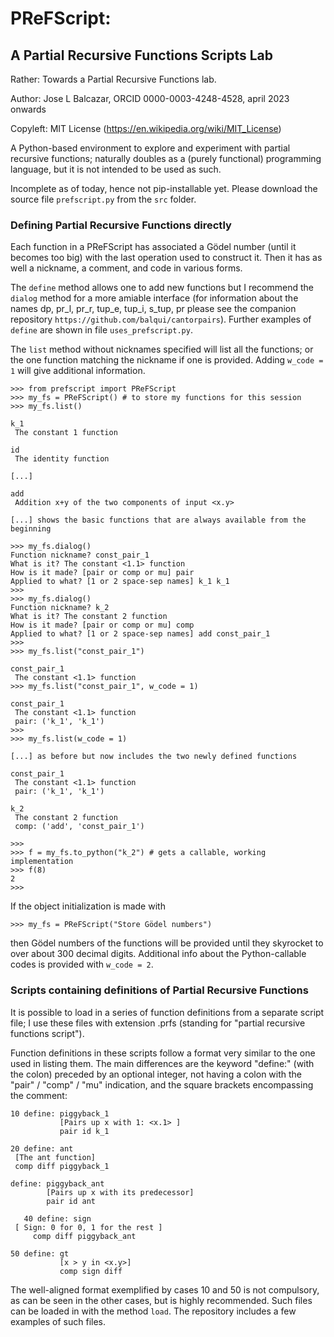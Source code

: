 # PReFScript: 
## A Partial Recursive Functions Scripts Lab

Rather: Towards a Partial Recursive Functions lab.

Author: Jose L Balcazar, ORCID 0000-0003-4248-4528, april 2023 onwards 

Copyleft: MIT License (https://en.wikipedia.org/wiki/MIT_License)

A Python-based environment to explore and experiment with partial 
recursive functions; naturally doubles as a (purely functional) 
programming language, but it is not intended to be used as such.

Incomplete as of today, hence not pip-installable yet. Please
download the source file `prefscript.py` from the `src` folder.

### Defining Partial Recursive Functions directly

Each function in a PReFScript has associated a Gödel number
(until it becomes too big) with the last operation used 
to construct it. Then it has as well a nickname, a comment, 
and code in various forms.

The `define` method allows one to add new functions but 
I recommend the `dialog` method for a more amiable interface
(for information about the names dp, pr_l, pr_r, tup_e, 
tup_i, s_tup, pr please see the companion repository 
`https://github.com/balqui/cantorpairs`). Further examples of 
`define` are shown in file `uses_prefscript.py`.

The `list` method without nicknames specified will list all 
the functions; or the one function matching the nickname if 
one is provided. Adding `w_code = 1` will give additional 
information.


```
>>> from prefscript import PReFScript
>>> my_fs = PReFScript() # to store my functions for this session
>>> my_fs.list()

k_1 
 The constant 1 function

id
 The identity function

[...]

add
 Addition x+y of the two components of input <x.y>

[...] shows the basic functions that are always available from the beginning

>>> my_fs.dialog()
Function nickname? const_pair_1
What is it? The constant <1.1> function
How is it made? [pair or comp or mu] pair
Applied to what? [1 or 2 space-sep names] k_1 k_1
>>>
>>> my_fs.dialog()
Function nickname? k_2
What is it? The constant 2 function
How is it made? [pair or comp or mu] comp
Applied to what? [1 or 2 space-sep names] add const_pair_1
>>>
>>> my_fs.list("const_pair_1")

const_pair_1
 The constant <1.1> function
>>> my_fs.list("const_pair_1", w_code = 1)

const_pair_1
 The constant <1.1> function
 pair: ('k_1', 'k_1')
>>> 
>>> my_fs.list(w_code = 1)

[...] as before but now includes the two newly defined functions

const_pair_1
 The constant <1.1> function
 pair: ('k_1', 'k_1')

k_2
 The constant 2 function
 comp: ('add', 'const_pair_1')

>>>
>>> f = my_fs.to_python("k_2") # gets a callable, working implementation
>>> f(8)
2
>>> 
```

If the object initialization is made with

```
>>> my_fs = PReFScript("Store Gödel numbers")
```

then Gödel numbers of the functions will be provided until they
skyrocket to over about 300 decimal digits. Additional info about
the Python-callable codes is provided with `w_code = 2`.


### Scripts containing definitions of Partial Recursive Functions

It is possible to load in a series of function definitions 
from a separate script file; I use these files with
extension .prfs (standing for "partial recursive functions script").

Function definitions in these scripts follow a format very similar 
to the one used in listing them. The main differences are the keyword
"define:" (with the colon) preceded by an optional integer, not having
a colon with the "pair" / "comp" / "mu" indication, and the square 
brackets encompassing the comment:

```
10 define: piggyback_1
           [Pairs up x with 1: <x.1> ]
           pair id k_1

20 define: ant
 [The ant function]
 comp diff piggyback_1

define: piggyback_ant
        [Pairs up x with its predecessor]
        pair id ant

   40 define: sign
 [ Sign: 0 for 0, 1 for the rest ]
     comp diff piggyback_ant

50 define: gt
           [x > y in <x.y>]
           comp sign diff
```

The well-aligned format exemplified by cases 10 and 50 is not
compulsory, as can be seen in the other cases, but is highly
recommended. Such files can be loaded in with the method `load`.
The repository includes a few examples of such files.
